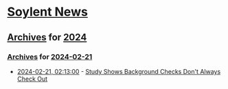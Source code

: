 # [Soylent News](../../../README.md)

## [Archives](../../index.md) for [2024](../index.md)

### [Archives](../../index.md) for [2024-02-21](index.md)

* [2024-02-21, 02:13:00](https://soylentnews.org/article.pl?sid=24/02/19/2340254&from=rss) - [Study Shows Background Checks Don't Always Check Out](https://soylentnews.org/article.pl?sid=24/02/19/2340254&from=rss)
